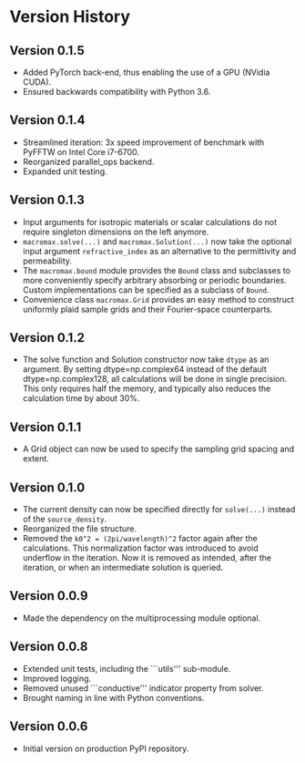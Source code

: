 # Version History

## Version 0.1.5
* Added PyTorch back-end, thus enabling the use of a GPU (NVidia CUDA).
* Ensured backwards compatibility with Python 3.6.

## Version 0.1.4
* Streamlined iteration: 3x speed improvement of benchmark with PyFFTW on Intel Core i7-6700.
* Reorganized parallel_ops backend.
* Expanded unit testing.

## Version 0.1.3
* Input arguments for isotropic materials or scalar calculations do not require singleton dimensions on the left anymore.
* `macromax.solve(...)` and `macromax.Solution(...)` now take the optional input argument `refractive_index` as
an alternative to the permittivity and permeability.
* The `macromax.bound` module provides the `Bound` class and subclasses to more conveniently specify arbitrary
absorbing or periodic boundaries. Custom implementations can be specified as a subclass of `Bound`.
* Convenience class `macromax.Grid` provides an easy method to construct uniformly plaid sample grids and their Fourier-space counterparts.   

## Version 0.1.2
* The solve function and Solution constructor now take `dtype` as an 
argument. By setting dtype=np.complex64 instead of the default 
dtype=np.complex128, all calculations will be done in single precision.
This only requires half the memory, and typically also reduces the
calculation time by about 30%.

## Version 0.1.1
* A Grid object can now be used to specify the sampling grid spacing and extent.

## Version 0.1.0
* The current density can now be specified directly for `solve(...)`
instead of the `source_density`.
* Reorganized the file structure.
* Removed the `k0^2 = (2pi/wavelength)^2` factor again after the calculations.
This normalization factor was introduced to avoid underflow in the
iteration. Now it is removed as intended, after the iteration, or when an
intermediate solution is queried.

## Version 0.0.9
* Made the dependency on the multiprocessing module optional.


## Version 0.0.8
* Extended unit tests, including the ```utils''' sub-module.
* Improved logging.
* Removed unused ```conductive''' indicator property from solver.
* Brought naming in line with Python conventions.

## Version 0.0.6
* Initial version on production PyPI repository.
